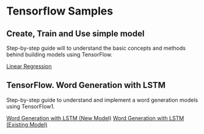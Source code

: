 # Tensorflow Samples

## Create, Train and Use simple model

Step-by-step guide will to understand the basic concepts and methods behind building models using TensorFlow.

[Linear Regression](01.%20Simple%20Model/SimpleModel.ipynb)



## TensorFlow. Word Generation with LSTM

Step-by-step guide to understand and implement a word generation models using TensorFlow1.

[Word Generation with LSTM (New Model)](02.%20Word%20Generation/WordGenerationNewModel.ipynb)
[Word Generation with LSTM (Existing Model)](02.%20Word%20Generation/WordGenerationExistingModel.ipynb)